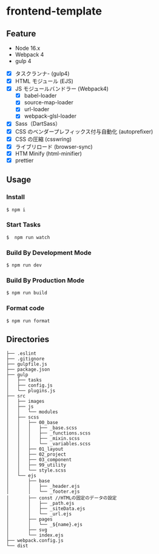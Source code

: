 # frontend-template

## Feature

- Node 16.x
- Webpack 4
- gulp 4

* [x] タスクランナ- (gulp4)
* [x] HTML モジュール (EJS)
* [x] JS モジュールバンドラー (Webpack4)
  - [x] babel-loader
  - [x] source-map-loader
  - [x] url-loader
  - [x] webpack-glsl-loader
* [x] Sass（DartSass）
* [x] CSS のベンダープレフィックス付与自動化 (autoprefixer)
* [x] CSS の圧縮 (csswring)
* [x] ライブリロード (browser-sync)
* [x] HTM Minify (html-minifier)
* [x] prettier

## Usage

### Install

```
$ npm i
```

### Start Tasks

```
$  npm run watch
```

### Build By Development Mode

```
$ npm run dev
```

### Build By Production Mode

```
$ npm run build
```

### Format code

```
$ npm run format
```

## Directories

```
├── .eslint
├── .gitignore
├── gulpfile.js
├── package.json
├── gulp
│   ├── tasks
│   ├── config.js
│   └── plugins.js
├── src
│   ├── images
│   ├── js
│   │   └── modules
│   ├── scss
│   │   ├── 00_base
│   │   │   ├── _base.scss
│   │   │   ├── _functions.scss
│   │   │   ├── _mixin.scss
│   │   │   └── _variables.scss
│   │   ├── 01_layout
│   │   ├── 02_project
│   │   ├── 03_component
│   │   ├── 99_utility
│   │   └── style.scss
│   └── ejs
│       ├── base
│       │   ├── _header.ejs
│       │   └── _footer.ejs
│       ├── const //HTMLの固定のデータの設定
│       │   ├── _path.ejs
│       │   ├── _siteData.ejs
│       │   └── _url.ejs
│       ├── pages
│       │   └── _${name}.ejs
│       ├── svg
│       └── index.ejs
├── webpack.config.js
└── dist
```
